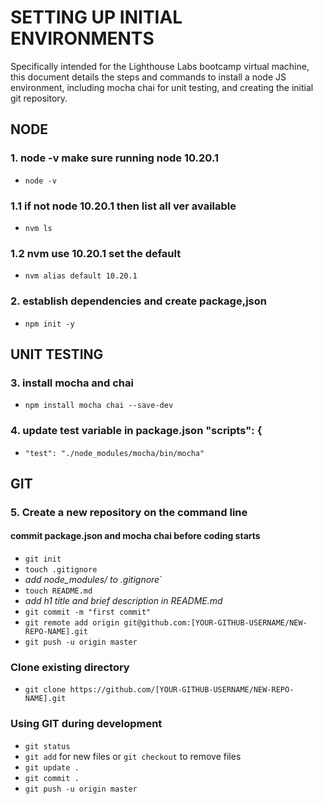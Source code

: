 # SETTING UP INITIAL ENVIRONMENTS
Specifically intended for the Lighthouse Labs bootcamp virtual machine, this document details the steps and commands to install a node JS environment, including mocha chai for unit testing, and creating the initial git repository.

## NODE
### 1. node -v make sure running node 10.20.1
* `node -v`

### 1.1 if not node 10.20.1 then list all ver available
* `nvm ls` 

### 1.2 nvm use 10.20.1 set the default
* `nvm alias default 10.20.1`

### 2. establish dependencies and create package,json
* `npm init -y`

## UNIT TESTING
### 3. install mocha and chai
* `npm install mocha chai --save-dev`

### 4. update test variable in package.json "scripts": {
* `"test": "./node_modules/mocha/bin/mocha"`

## GIT
### 5. Create a new repository on the command line
#### commit package.json and mocha chai before coding starts
* `git init`
* `touch .gitignore`
* *add node_modules/ to .gitignore*`
* `touch README.md`
* *add h1 title and brief description in README.md*
* `git commit -m "first commit"`
* `git remote add origin git@github.com:[YOUR-GITHUB-USERNAME/NEW-REPO-NAME].git`
* `git push -u origin master`

### Clone existing directory
* `git clone https://github.com/[YOUR-GITHUB-USERNAME/NEW-REPO-NAME].git`

### Using GIT during development
* `git status`
* `git add` for new files or `git checkout` to remove files
* `git update .`
* `git commit .`
* `git push -u origin master`
